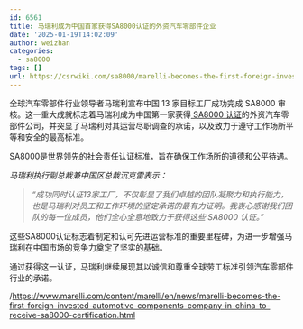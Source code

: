 ```yaml
---
id: 6561
title: 马瑞利成为中国首家获得SA8000认证的外资汽车零部件企业
date: '2025-01-19T14:02:09'
author: weizhan
categories:
  - sa8000
tags: []
url: https://csrwiki.com/sa8000/marelli-becomes-the-first-foreign-invested-automotive-components-company-in-china-to-receive-sa8000
---
```


全球汽车零部件行业领导者马瑞利宣布中国 13 家目标工厂成功完成 SA8000 审核。这一重大成就标志着马瑞利成为中国第一家获得[ SA8000 认证](https://csrwiki.com/sa8000/sa8000-audit-process)的外资汽车零部件公司，并突显了马瑞利对其运营尽职调查的承诺，以及致力于遵守工作场所平等和安全的最高标准。

SA8000是世界领先的社会责任认证标准，旨在确保工作场所的道德和公平待遇。

*马瑞利执行副总裁兼中国区总裁沉克雷表示：*

> *“成功同时认证13家工厂，不仅彰显了我们卓越的团队凝聚力和执行能力，也是马瑞利对员工和工作环境的坚定承诺的最有力证明。我衷心感谢我们团队的每一位成员，他们全心全意地致力于获得这些 SA8000 认证。”*

这些SA8000认证标志着制定和认可先进运营标准的重要里程碑，为进一步增强马瑞利在中国市场的竞争力奠定了坚实的基础。

通过获得这一认证，马瑞利继续展现其以诚信和尊重全球劳工标准引领汽车零部件行业的承诺。

/<https://www.marelli.com/content/marelli/en/news/marelli-becomes-the-first-foreign-invested-automotive-components-company-in-china-to-receive-sa8000-certification.html>
